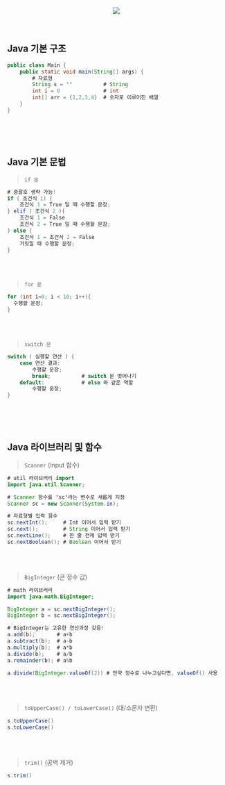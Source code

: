 <div align='center'>
<img src="https://capsule-render.vercel.app/api?type=transparent&color=timeAuto&height=100&section=header&fontSize=50&descAlign=60&descSize=20&descAlignY=83&text=Java%20Study&desc=Basic%20grammar"/>

</div>
<br><br>

## Java 기본 구조
``` Java
public class Main {
    public static void main(String[] args) {
        # 자료형
        String s = ""          # String
        int i = 0              # int
        int[] arr = {1,2,3,4}  # 숫자로 이루어진 배열
    }
}
```
<br><br><br>

## Java 기본 문법
> `if 문`
``` Java
# 중괄호 생략 가능!
if ( 조건식 1) {
    조건식 1 = True 일 때 수행할 문장;
} elif ( 조건식 2 ){
    조건식 1 = False
    조건식 2 = True 일 때 수행할 문장;
} else {
    조건식 1 = 조건식 2 = False
    거짓일 때 수행할 문장;
}
```
<br><br>

> `for 문`
``` Java
for (int i=0; i < 10; i++){
  수행할 문장;
}
```
<br><br>

> `switch 문`
``` Java
switch ( 실행할 연산 ) {
    case 연산 결과:
        수행할 문장;
        break;          # switch 문 벗어나기
    default:            # else 와 같은 역할
        수행할 문장;
}
```
<br><br><br>


## Java 라이브러리 및 함수
> `Scanner` (input 함수)
``` Java
# util 라이브러리 import
import java.util.Scanner;

# Scanner 함수를 'sc'라는 변수로 새롭게 지정 
Scanner sc = new Scanner(System.in);

# 자료형별 입력 함수
sc.nextInt();     # Int 이어서 입력 받기
sc.next();        # String 이어서 입력 받기
sc.nextLine();    # 한 줄 전체 입력 받기
sc.nextBoolean(); # Boolean 이어서 받기
```
<br><br>


> `BigInteger` (큰 정수 값)
``` Java
# math 라이브러리 
import java.math.BigInteger;

BigInteger a = sc.nextBigInteger();
BigInteger b = sc.nextBigInteger();

# BigInteger는 고유한 연산과정 갖음!
a.add(b);       # a+b
a.subtract(b);  # a-b
a.multiply(b);  # a*b
a.divide(b);    # a/b
a.remainder(b); # a%b

a.divide(BigInteger.valueOf(2)) # 만약 정수로 나누고싶다면, valueOf() 사용
```
<br><br>

> `toUpperCase() / toLowerCase()` (대/소문자 변환)
``` Java
s.toUpperCase()
s.toLowerCase()
```
<br><br>

> `trim()` (공백 제거)
``` Java
s.trim()
```
<br><br>
